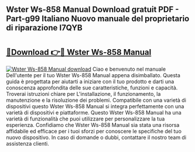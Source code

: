 ## Wster Ws-858 Manual Download gratuit PDF - Part-g99 Italiano Nuovo manuale del proprietario di riparazione I7QYB

# <h2><a href="http://dfe5txv.blite.top/?on=Wster+Ws-858+Manual">🔗Download 👉🔴 Wster Ws-858 Manual</a></h2>

[![Wster Ws-858 Manual download](https://i.imgur.com/lujVjoI.png)](http://dfe5txv.blite.top/?on=Wster+Ws-858+Manual)
Ciao e benvenuto nel manuale Dell'utente per il tuo Wster Ws-858 Manual appena disimballato. Questa guida è progettata per aiutarti a iniziare con il tuo prodotto e darti una conoscenza approfondita delle sue caratteristiche, funzioni e capacità. Troverai istruzioni chiare per L'installazione, il funzionamento, la manutenzione e la risoluzione dei problemi. Compatibile con una varietà di dispositivi questo Wster Ws-858 Manual si integra perfettamente con una varietà di dispositivi e piattaforme. Questo Wster Ws-858 Manual ha una varietà di funzionalità che puoi utilizzare per personalizzare la tua esperienza. Confidiamo che Wster Ws-858 Manual sia stata una risorsa affidabile ed efficace per i tuoi sforzi per conoscere le specifiche del tuo nuovo dispositivo. In caso di domande o dubbi, contattare il nostro team di assistenza clienti.

